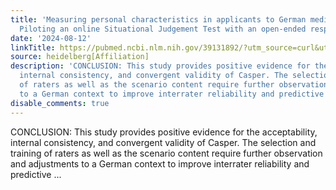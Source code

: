 ```yaml
---
title: 'Measuring personal characteristics in applicants to German medical schools:
  Piloting an online Situational Judgement Test with an open-ended response format'
date: '2024-08-12'
linkTitle: https://pubmed.ncbi.nlm.nih.gov/39131892/?utm_source=curl&utm_medium=rss&utm_campaign=pubmed-2&utm_content=1FakS-2QOkCT8HsMOQP1bCRQ4YzyumYOmxmF0moLsQ3dFB1E9V&fc=20220326224207&ff=20240812184112&v=2.18.0.post9+e462414
source: heidelberg[Affiliation]
description: 'CONCLUSION: This study provides positive evidence for the acceptability,
  internal consistency, and convergent validity of Casper. The selection and training
  of raters as well as the scenario content require further observation and adjustments
  to a German context to improve interrater reliability and predictive ...'
disable_comments: true
---
```

CONCLUSION: This study provides positive evidence for the acceptability, internal consistency, and convergent validity of Casper. The selection and training of raters as well as the scenario content require further observation and adjustments to a German context to improve interrater reliability and predictive ...